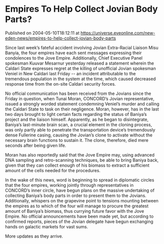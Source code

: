 # Empires To Help Collect Jovian Body Parts?
Published on 2004-05-10T18:12:11 at https://universe.eveonline.com/new-eden-news/empires-to-help-collect-jovian-body-parts

Since last week’s fateful accident involving Jovian Extra-Racial Liaison Misu Banyia, the four empires have each sent messages expressing their condolences to the Jove Empire. Additionally, Chief Executive Panel spokesman Kuuvar Mesarnur yesterday released a statement wherein the Caldari State expresses regret at the killing of unofficial Jovian spokesman Veniel in New Caldari last Friday -- an incident attributable to the tremendous population in the system at the time, which caused decreased response time from the on-site Caldari security forces.   
  
No official communication has been received from the Jovians since the Friday in question, when Tunai Moran, CONCORD’s Jovian representative, issued a strongly worded statement condemning Veniel’s murder and calling the Caldari State to task on their negligence. Moran, however, has in the last two days brought to light certain facts regarding the status of Baniya’s project and the liaison himself. Apparently, as he began to disintegrate, Baniya’s last-minute brain scan, a crucial element in the cloning process, was only partly able to penetrate the transportation device’s tremendously dense Fullerine casing, causing the Jovian’s clone to activate without the necessary brain functions to sustain it. The clone, therefore, died mere seconds after being given life.   
  
Moran has also reportedly said that the Jove Empire may, using advanced DNA sampling and retro-scanning techniques, be able to bring Baniya back, given that they can collect enough of his biomass to extract a sufficient amount of the cells needed for the procedures.   
  
In the wake of this news, word is beginning to spread in diplomatic circles that the four empires, working jointly through representatives in CONCORD’s inner circle, have begun plans on the massive undertaking of collecting Baniya’s body parts in order to present them to the Jovians. Additionally, whispers on the grapevine point to tensions mounting between the empires as to which of the four will manage to procure the greatest amount of Baniya’s biomass, thus currying future favor with the Jove Empire. No official announcements have been made yet, but according to confirmed reports, pieces of the Jovian delegate have begun exchanging hands on galactic markets for vast sums.   
  
More updates as they arrive.
